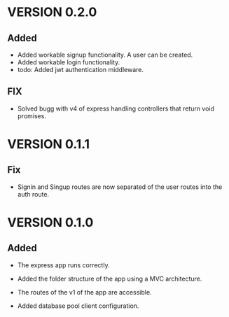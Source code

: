 # VERSION 0.2.0

## Added

- Added workable signup functionality. A user can be created.
- Added workable login functionality.
- todo: Added jwt authentication middleware.

## FIX

- Solved bugg with v4 of express handling controllers that return void promises.

# VERSION 0.1.1

## Fix

- Signin and Singup routes are now separated of the user routes into the auth route.

# VERSION 0.1.0

## Added

- The express app runs correctly.

* Added the folder structure of the app using a MVC architecture.

- The routes of the v1 of the app are accessible.

* Added database pool client configuration.
